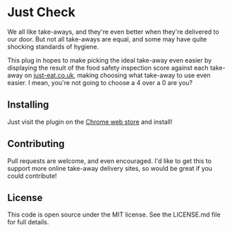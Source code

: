 # Just Check

We all like take-aways, and they're even better when they're delivered to our door. But not all take-aways are equal, 
and some may have quite shocking standards of hygiene.

This plug in hopes to make picking the ideal take-away even easier by displaying the result of the food safety inspection score
against each take-away on [just-eat.co.uk](http://www.just-eat.co.uk), making choosing what take-away to use even easier. I mean, you're not going to choose 
a 4 over a 0 are you?

## Installing

Just visit the plugin on the [Chrome web store](https://chrome.google.com/webstore/detail/just-check/gmjbhhnhbfdnkpgjedfopcljmmccakag) and install!

## Contributing

Pull requests are welcome, and even encouraged. I'd like to get this to support more online take-away delivery sites, so would
be great if you could contribute!

## License

This code is open source under the MIT license. See the LICENSE.md file for full details.